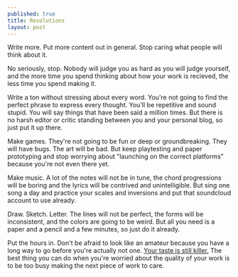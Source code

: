 ```yaml
---
published: true
title: Resolutions
layout: post
---
```


Write more. Put more content out in general. Stop caring what people will think about it.

No seriously, stop. Nobody will judge you as hard as you will judge yourself, and the more time you spend thinking about how your work is recieved, the less time you spend making it.

Write a ton without stressing about every word. You're not going to find the perfect phrase to express every thought. You'll be repetitive and sound stupid. You will say things that have been said a million times. But there is no harsh editor or critic standing between you and your personal blog, so just put it up there.

Make games. They're not going to be fun or deep or groundbreaking. They will have bugs. The art will be bad. But keep playtesting and paper prototyping and stop worrying about "launching on the correct platforms" because you're not even there yet.

Make music. A lot of the notes will not be in tune, the chord progressions will be boring and the lyrics will be contrived and unintelligible. But sing one song a day and practice your scales and inversions and put that soundcloud account to use already.

Draw. Sketch. Letter. The lines will not be perfect, the forms will be inconsistent, and the colors are going to be weird. But all you need is a paper and a pencil and a few minutes, so just do it already.

Put the hours in. Don't be afraid to look like an amateur because you have a long way to go before you're actually not one. [Your taste is still killer.](https://www.youtube.com/watch?v=BI23U7U2aUY) The best thing you can do when you're worried about the quality of your work is to be too busy making the next piece of work to care.